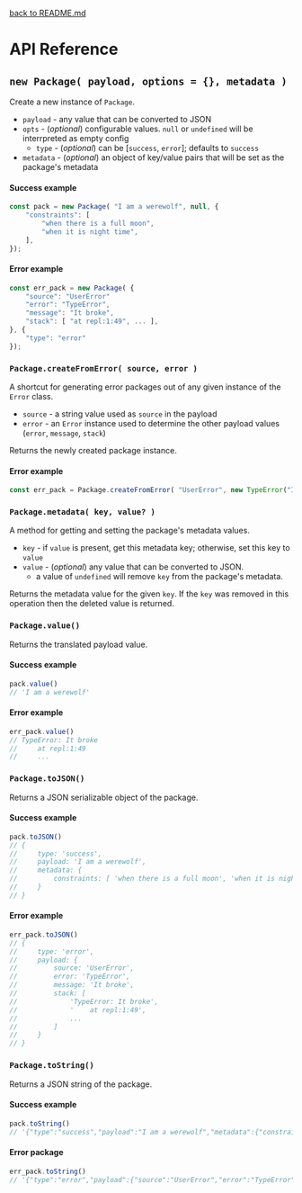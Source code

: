 [back to README.md](README.md)

# API Reference

## `new Package( payload, options = {}, metadata )`
Create a new instance of `Package`.

- `payload` - any value that can be converted to JSON
- `opts` - (*optional*) configurable values.  `null` or `undefined` will be interrpreted as empty config
  - `type` - (*optional*) can be [`success`, `error`]; defaults to `success`
- `metadata` - (*optional*) an object of key/value pairs that will be set as the package's metadata

#### Success example
```javascript
const pack = new Package( "I am a werewolf", null, {
    "constraints": [
        "when there is a full moon",
        "when it is night time",
    ],
});
```

#### Error example
```javascript
const err_pack = new Package( {
    "source": "UserError"
    "error": "TypeError",
    "message": "It broke",
    "stack": [ "at repl:1:49", ... ],
}, {
    "type": "error"
});
```

### `Package.createFromError( source, error )`
A shortcut for generating error packages out of any given instance of the `Error` class.

- `source` - a string value used as `source` in the payload
- `error` - an `Error` instance used to determine the other payload values (`error`, `message`, `stack`)

Returns the newly created package instance.

#### Error example
```javascript
const err_pack = Package.createFromError( "UserError", new TypeError("It broke") );
```


### `Package.metadata( key, value? )`
A method for getting and setting the package's metadata values.

- `key` - if `value` is present, get this metadata key; otherwise, set this key to `value`
- `value` - (*optional*) any value that can be converted to JSON.
  - a value of `undefined` will remove `key` from the package's metadata.

Returns the metadata value for the given `key`.  If the `key` was removed in this operation then the
deleted value is returned.

### `Package.value()`
Returns the translated payload value.

#### Success example
```javascript
pack.value()
// 'I am a werewolf'
```

#### Error example
```javascript
err_pack.value()
// TypeError: It broke
//     at repl:1:49
//     ...
```

### `Package.toJSON()`
Returns a JSON serializable object of the package.

#### Success example
```javascript
pack.toJSON()
// {
//     type: 'success',
//     payload: 'I am a werewolf',
//     metadata: {
//         constraints: [ 'when there is a full moon', 'when it is night time' ]
//     }
// }
```

#### Error example
```javascript
err_pack.toJSON()
// {
//     type: 'error',
//     payload: {
//         source: 'UserError',
//         error: 'TypeError',
//         message: 'It broke',
//         stack: [
//             'TypeError: It broke',
//             '    at repl:1:49',
//             ...
//         ]
//     }
// }
```

### `Package.toString()`
Returns a JSON string of the package.

#### Success example
```javascript
pack.toString()
// '{"type":"success","payload":"I am a werewolf","metadata":{"constraints":["when there is a full moon","when it is night time"]}}'
```

#### Error package
```javascript
err_pack.toString()
// '{"type":"error","payload":{"source":"UserError","error":"TypeError","message":"It broke","stack":["TypeError: It broke","    at repl:1:49", ...]}}'
```
